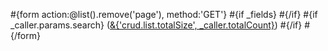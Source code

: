 \#{form action:@list().remove('page'), method:'GET'} \#{if \_fields} \#{/if} \#{if \_caller.params.search} ([&{'crud.list.totalSize', \_caller.totalCount}](<@%7Blist()%7D>)) \#{/if} \#{/form}

